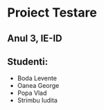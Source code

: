 # Proiect Testare
## Anul 3, IE-ID

## Studenti:
* Boda Levente
* Oanea George
* Popa Vlad
* Strimbu Iudita